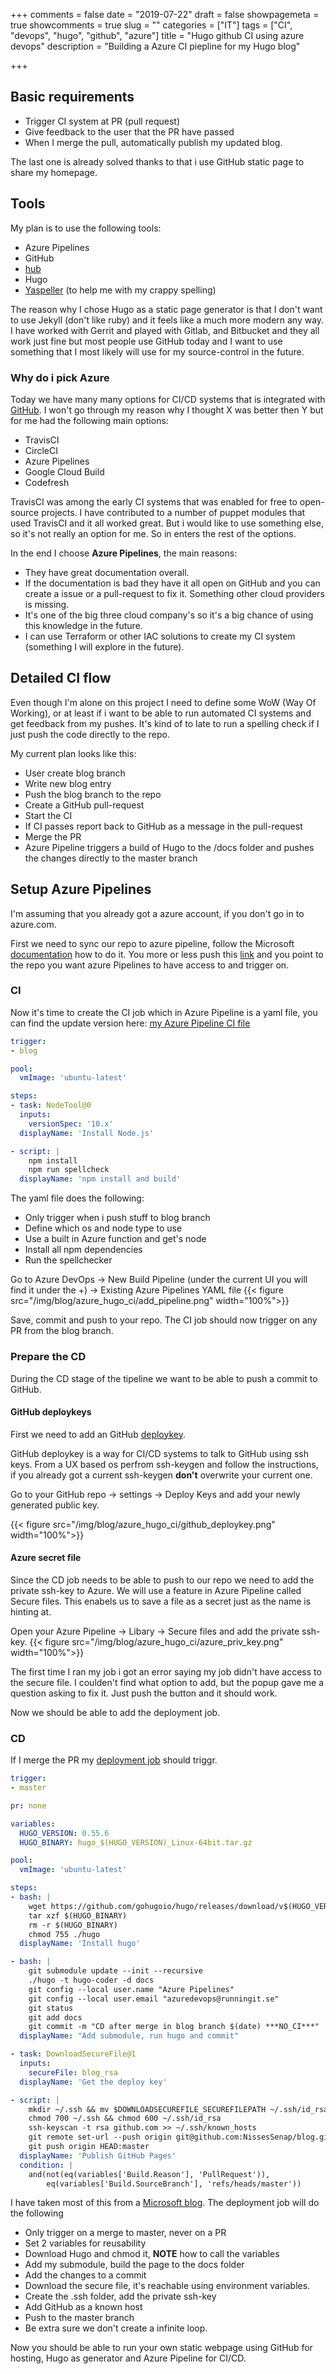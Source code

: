 +++
comments = false
date = "2019-07-22"
draft = false
showpagemeta = true
showcomments = true
slug = ""
categories = ["IT"]
tags = ["CI", "devops", "hugo", "github", "azure"]
title = "Hugo github CI using azure devops"
description = "Building a Azure CI piepline for my Hugo blog"

+++

## Basic requirements

* Trigger CI system at PR (pull request)
* Give feedback to the user that the PR have passed
* When I merge the pull, automatically publish my updated blog.

The last one is already solved thanks to that i use GitHub static page to share my homepage.

## Tools

My plan is to use the following tools:

* Azure Pipelines
* GitHub
* [hub][hub_link]
* Hugo
* [Yaspeller][yaspeller_git] (to help me with my crappy spelling)

The reason why I chose Hugo as a static page generator is that I don't want to use Jekyll (don't like ruby) and it feels like a much more modern any way.
I have worked with Gerrit and played with Gitlab, and Bitbucket and they all work just fine but most people use GitHub today and I want to use something that I most likely will use for my source-control in the future.

### Why do i pick Azure

Today we have many many options for CI/CD systems that is integrated with [GitHub][github_ci].
I won't go through my reason why I thought X was better then Y but for me had the following main options:

* TravisCI
* CircleCI
* Azure Pipelines
* Google Cloud Build
* Codefresh

TravisCI was among the early CI systems that was enabled for free to open-source projects. I have contributed to a number of puppet modules that used TravisCI and it all worked great.
But i would like to use something else, so it's not really an option for me.
So in enters the rest of the options.

In the end I choose **Azure Pipelines**, the main reasons:

* They have great documentation overall.
* If the documentation is bad they have it all open on GitHub and you can create a issue or a pull-request to fix it. Something other cloud providers is missing.
* It's one of the big three cloud company's so it's a big chance of using this knowledge in the future.
* I can use Terraform or other IAC solutions to create my CI system (something I will explore in the future).

## Detailed CI flow

Even though I'm alone on this project I need to define some WoW (Way Of Working), or at least if i want to be able to run automated CI systems and get feedback from my pushes. It's kind of to late to run a spelling check if I just push the code directly to the repo.

My current plan looks like this:

* User create blog branch
* Write new blog entry
* Push the blog branch to the repo
* Create a GitHub pull-request
* Start the CI
* If CI passes report back to GitHub as a message in the pull-request
* Merge the PR
* Azure Pipeline triggers a build of Hugo to the /docs folder and pushes the changes directly to the master branch

## Setup Azure Pipelines

I'm assuming that you already got a azure account, if you don't go in to azure.com.

First we need to sync our repo to azure pipeline, follow the Microsoft [documentation][sync_azure_github] how to do it.
You more or less push this [link][github_azure_app] and you point to the repo you want azure Pipelines to have access to and trigger on.

### CI

Now it's time to create the CI job which in Azure Pipeline is a yaml file, you can find the update version here: [my Azure Pipeline CI file][azure_pipeline_ci]

```yaml
trigger:
- blog

pool:
  vmImage: 'ubuntu-latest'

steps:
- task: NodeTool@0
  inputs:
    versionSpec: '10.x'
  displayName: 'Install Node.js'

- script: |
    npm install
    npm run spellcheck
  displayName: 'npm install and build'
```

The yaml file does the following:

* Only trigger when i push stuff to blog branch
* Define which os and node type to use
* Use a built in Azure function and get's node
* Install all npm dependencies
* Run the spellchecker

Go to Azure DevOps -> New Build Pipeline (under the current UI you will find it under the +) -> Existing Azure Pipelines YAML file
{{< figure src="/img/blog/azure_hugo_ci/add_pipeline.png" width="100%">}}

Save, commit and push to your repo.
The CI job should now trigger on any PR from the blog branch.

### Prepare the CD

During the CD stage of the tipeline we want to be able to push a commit to GitHub.

#### GitHub deploykeys

First we need to add an GitHub [deploykey][github_deploykeys].

GitHub deploykey is a way for CI/CD systems to talk to GitHub using ssh keys. From a UX based os perfrom ssh-keygen and follow the instructions, if you already got a current ssh-keygen **don't** overwrite your current one.

Go to your GitHub repo -> settings -> Deploy Keys and add your newly generated public key.

{{< figure src="/img/blog/azure_hugo_ci/github_deploykey.png" width="100%">}}

#### Azure secret file

Since the CD job needs to be able to push to our repo we need to add the private ssh-key to Azure. We will use a feature in Azure Pipeline called Secure files. This enabels us to save a file as a secret just as the name is hinting at.

Open your Azure Pipeline -> Libary -> Secure files and add the private ssh-key.
{{< figure src="/img/blog/azure_hugo_ci/azure_priv_key.png" width="100%">}}

The first time I ran my job i got an error saying my job didn't have access to the secure file.
I coulden't find what option to add, but the popup gave me a question asking to fix it. Just push the button and it should work.

Now we should be able to add the deployment job.

### CD

If I merge the PR my [deployment job][azure_pipeline_cd] should triggr.

```yaml
trigger:
- master

pr: none

variables:
  HUGO_VERSION: 0.55.6
  HUGO_BINARY: hugo_$(HUGO_VERSION)_Linux-64bit.tar.gz

pool:
  vmImage: 'ubuntu-latest'

steps:
- bash: |
    wget https://github.com/gohugoio/hugo/releases/download/v$(HUGO_VERSION)/$(HUGO_BINARY)
    tar xzf $(HUGO_BINARY)
    rm -r $(HUGO_BINARY)
    chmod 755 ./hugo
  displayName: 'Install hugo'

- bash: |
    git submodule update --init --recursive
    ./hugo -t hugo-coder -d docs
    git config --local user.name "Azure Pipelines"
    git config --local user.email "azuredevops@runningit.se"
    git status
    git add docs
    git commit -m "CD after merge in blog branch $(date) ***NO_CI***"
  displayName: "Add submodule, run hugo and commit"

- task: DownloadSecureFile@1
  inputs:
    secureFile: blog_rsa
  displayName: 'Get the deploy key'

- script: |
    mkdir ~/.ssh && mv $DOWNLOADSECUREFILE_SECUREFILEPATH ~/.ssh/id_rsa
    chmod 700 ~/.ssh && chmod 600 ~/.ssh/id_rsa
    ssh-keyscan -t rsa github.com >> ~/.ssh/known_hosts
    git remote set-url --push origin git@github.com:NissesSenap/blog.git
    git push origin HEAD:master
  displayName: 'Publish GitHub Pages'
  condition: |
    and(not(eq(variables['Build.Reason'], 'PullRequest')),
        eq(variables['Build.SourceBranch'], 'refs/heads/master'))

```

I have taken most of this from a [Microsoft blog][azure_git_push].
The deployment job will do the following

* Only trigger on a merge to master, never on a PR
* Set 2 variables for reusability
* Download Hugo and chmod it, **NOTE** how to call the variables
* Add my submodule, build the page to the docs folder
* Add the changes to a commit
* Download the secure file, it's reachable using environment variables.
* Create the .ssh folder, add the private ssh-key
* Add GitHub as a known host
* Push to the master branch
* Be extra sure we don't create a infinite loop.

Now you should be able to run your own static webpage using GitHub for hosting, Hugo as generator and Azure Pipeline for CI/CD.

[hub_link]: https://github.com/github/hub
[github_ci]: https://github.com/marketplace/category/continuous-integration
[yaspeller_git]: https://github.com/hcodes/yaspeller
[sync_azure_github]: https://docs.microsoft.com/en-us/azure/devops/pipelines/repos/github?view=azure-devops&tabs=yaml#where-to-install-the-github-app
[github_azure_app]: https://github.com/apps/azure-pipelines
[azure_git_push]: https://cloudblogs.microsoft.com/opensource/2019/04/05/publishing-github-pages-from-azure-pipelines/
[github_deploykeys]: https://developer.github.com/v3/guides/managing-deploy-keys/#deploy-keys
[azure_pipeline_ci]: https://github.com/NissesSenap/blog/blob/master/azure-pipelines.yml
[azure_pipeline_cd]: https://github.com/NissesSenap/blog/blob/master/azure-pipelines-1.yml
